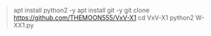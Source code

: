 > apt install python2 -y
> apt install git -y
> git clone https://github.com/THEMOON555/VxV-X1
> cd VxV-X1
> python2 W-XX1.py
